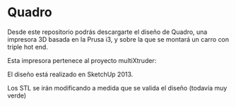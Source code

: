 ﻿Quadro
======

Desde este repositorio podrás descargarte el diseño de Quadro, una impresora 3D basada en la Prusa i3, y sobre la que se montará un carro con triple hot end.

Esta impresora pertenece al proyecto multiXtruder: 

El diseño está realizado en SketchUp 2013.

Los STL se irán modificando a medida que se valida el diseño (todavía muy verde)


